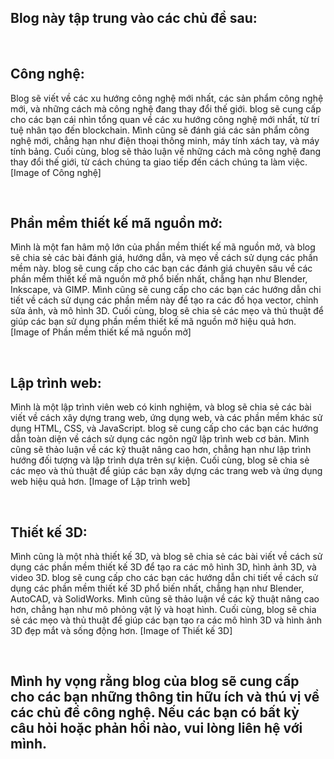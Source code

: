 ## Blog này tập trung vào các chủ đề sau:

<br/>

## Công nghệ:

Blog sẽ viết về các xu hướng công nghệ mới nhất, các sản phẩm công nghệ mới, và những cách mà công nghệ đang thay đổi thế giới. blog sẽ cung cấp cho các bạn cái nhìn tổng quan về các xu hướng công nghệ mới nhất, từ trí tuệ nhân tạo đến blockchain. Mình cũng sẽ đánh giá các sản phẩm công nghệ mới, chẳng hạn như điện thoại thông minh, máy tính xách tay, và máy tính bảng. Cuối cùng, blog sẽ thảo luận về những cách mà công nghệ đang thay đổi thế giới, từ cách chúng ta giao tiếp đến cách chúng ta làm việc.
[Image of Công nghệ]

<br/>

## Phần mềm thiết kế mã nguồn mở:

Mình là một fan hâm mộ lớn của phần mềm thiết kế mã nguồn mở, và blog sẽ chia sẻ các bài đánh giá, hướng dẫn, và mẹo về cách sử dụng các phần mềm này. blog sẽ cung cấp cho các bạn các đánh giá chuyên sâu về các phần mềm thiết kế mã nguồn mở phổ biến nhất, chẳng hạn như Blender, Inkscape, và GIMP. Mình cũng sẽ cung cấp cho các bạn các hướng dẫn chi tiết về cách sử dụng các phần mềm này để tạo ra các đồ họa vector, chỉnh sửa ảnh, và mô hình 3D. Cuối cùng, blog sẽ chia sẻ các mẹo và thủ thuật để giúp các bạn sử dụng phần mềm thiết kế mã nguồn mở hiệu quả hơn.
[Image of Phần mềm thiết kế mã nguồn mở]

<br/>

## Lập trình web:

Mình là một lập trình viên web có kinh nghiệm, và blog sẽ chia sẻ các bài viết về cách xây dựng trang web, ứng dụng web, và các phần mềm khác sử dụng HTML, CSS, và JavaScript. blog sẽ cung cấp cho các bạn các hướng dẫn toàn diện về cách sử dụng các ngôn ngữ lập trình web cơ bản. Mình cũng sẽ thảo luận về các kỹ thuật nâng cao hơn, chẳng hạn như lập trình hướng đối tượng và lập trình dựa trên sự kiện. Cuối cùng, blog sẽ chia sẻ các mẹo và thủ thuật để giúp các bạn xây dựng các trang web và ứng dụng web hiệu quả hơn.
[Image of Lập trình web]

<br/>

## Thiết kế 3D:

Mình cũng là một nhà thiết kế 3D, và blog sẽ chia sẻ các bài viết về cách sử dụng các phần mềm thiết kế 3D để tạo ra các mô hình 3D, hình ảnh 3D, và video 3D. blog sẽ cung cấp cho các bạn các hướng dẫn chi tiết về cách sử dụng các phần mềm thiết kế 3D phổ biến nhất, chẳng hạn như Blender, AutoCAD, và SolidWorks. Mình cũng sẽ thảo luận về các kỹ thuật nâng cao hơn, chẳng hạn như mô phỏng vật lý và hoạt hình. Cuối cùng, blog sẽ chia sẻ các mẹo và thủ thuật để giúp các bạn tạo ra các mô hình 3D và hình ảnh 3D đẹp mắt và sống động hơn.
[Image of Thiết kế 3D]

<br/>

## Mình hy vọng rằng blog của blog sẽ cung cấp cho các bạn những thông tin hữu ích và thú vị về các chủ đề công nghệ. Nếu các bạn có bất kỳ câu hỏi hoặc phản hồi nào, vui lòng liên hệ với mình.

